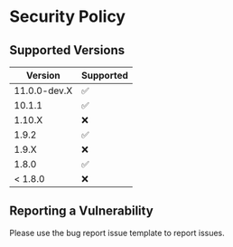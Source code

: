 # Security Policy

## Supported Versions

| Version      | Supported          |
| ------------ | ------------------ |
| 11.0.0-dev.X | :white_check_mark: |
| 10.1.1       | :white_check_mark: |
| 1.10.X       | :x:                |
| 1.9.2        | :white_check_mark: |
| 1.9.X        | :x:                |
| 1.8.0        | :white_check_mark: |
| < 1.8.0      | :x:                |

## Reporting a Vulnerability

Please use the bug report issue template to report issues.
